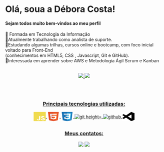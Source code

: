 # Olá, soua  a Débora Costa!


<h4> Sejam todos muito bem-vindos ao meu perfil </h4>

🙋 Formada em Tecnologia da Informação <br>
🔭Atualmente  trabalhando como  analista de suporte. <br>
🌱Estudando algumas trilhas,  cursos online e bootcamp, com  foco inicial voltado para Front-End <br> (conhecimentos em HTML5, CSS , Javascript, Git e GitHub).  <br>
💭Interessada em aprender sobre AWS  e Metodologia Ágil Scrum e Kanban 
<br><br>
<div align="center">
  <a href="https://github.com/Deboramc05">
  <img height="180em" src="https://github-readme-stats.vercel.app/api?username=Deboramc05&show_icons=true&theme=dracula&include_all_commits=true&count_private=true"/>
  <img height="180em" src="https://github-readme-stats.vercel.app/api/top-langs/?username=Deboramc05&layout=compact&langs_count=7&theme=dracula"/>
</div>
  
  
##
  
  
  <div  align="center" style="display: inline_block"><br>
 <h3>Principais tecnologias utilizadas:</h3>
  <img align="center" alt="Js" height="30" width="40" src="https://raw.githubusercontent.com/devicons/devicon/master/icons/javascript/javascript-plain.svg">
  <img align="center" alt="HTML" height="30" width="40" src="https://raw.githubusercontent.com/devicons/devicon/master/icons/html5/html5-original.svg">
  <img align="center" alt="CSS" height="30" width="40" src="https://raw.githubusercontent.com/devicons/devicon/master/icons/css3/css3-original.svg">
  <img align="center" alt="git height="30" width="40" src="https://cdn.jsdelivr.net/gh/devicons/devicon/icons/git/git-original.svg">
  <img align="center" alt="github" height="30" width="40" src="https://cdn.jsdelivr.net/gh/devicons/devicon/icons/github/github-original.svg">
 <img align="center" alt="VSCode" height="30" width="40" src="https://raw.githubusercontent.com/devicons/devicon/master/icons/vscode/vscode-plain.svg"/>

</div>
                                                                                                                                                      
                                                                                                                                                      
##

 <div align="center"> 
<h3> Meus contatos: </h3>

  <a href = "mailto:deboramc05@gmail.com"><img src="https://img.shields.io/badge/Gmail-D14836?style=for-the-badge&logo=gmail&logoColor=white" target="_blank"></a>
<a href="https://www.linkedin.com/in/debora-macedo-da-costa-50749722 " target="_blank"><img src="https://img.shields.io/badge/-LinkedIn-%230077B5?style=for-the-badge&logo=linkedin&logoColor=white" target="_blank"></a> 
</div>                                                                                                                                                     
                                                                                                                                                      
                                                                                                                                                      
                                                                                                                                                      
                                                                                                                                                      
                                                                                                                                                      
                                                                                                                                                      
